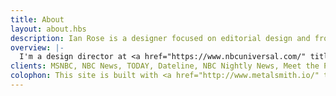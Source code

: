 ```yaml
---
title: About
layout: about.hbs
description: Ian Rose is a designer focused on editorial design and front-end architecture living in New York City.
overview: |-
  I'm a design director at <a href="https://www.nbcuniversal.com/" title="NBCUniversal" target="_blank" rel="external">NBCUniversal Media</a>’s news properties: MSNBC, NBC News, and TODAY. I take pride in designing and building clean, accessible, creative interactive media. I get pumped about <abbr title="Cascading Style Sheets">CSS</abbr> , <abbr title="Hyper Text Markup Language">HTML</abbr>, <abbr title="JavaScript">JS</abbr>, typography, design systems, and the idea that people use the things that I create. Before NBCUniversal, I worked in New Orleans at the design studio <a href="http://thinkabig.com/" title="Thinka" target="_blank" rel="external">Thinka</a> and before that the ad agency <a href="http://z-comm.com/" title="z-comm.com" target="_blank" rel="external">Zehnder Communications</a>. I’m also the creator of <a href="https://github.com/nbcnews/machinist" title="Github" target="_blank">Machinist</a>, <a href="http://typesettings.io/" title="typesettings.io" target="_blank" rel="external">Typesettings</a>, <a href="https://github.com/ianrose/gridsettings" title="GitHub" target="_blank" rel="external">Gridsettings</a>, and <a href="https://github.com/ianrose/storysettings" title="GitHub" target="_blank" rel="external">Storysettings</a>.
clients: MSNBC, NBC News, TODAY, Dateline, NBC Nightly News, Meet the Press, Sony, vh1, Disney, VooDoo Music Experience, Hyatt, Visit Baton Rouge, Louisiana Charter Schools
colophon: This site is built with <a href="http://www.metalsmith.io/" title="metalsmith.io" target="_blank" rel="external">Metalsmith</a>, <a href="https://webpack.js.org/" title="webpack.js.org" target="_blank" rel="external">Webpack</a>, <a href="https://www.typesettings.io/" title="typesettings.io" target="_blank" rel="external">Typesettings</a>, <a href="http://sass-lang.com/" title="Sass-lang.com" target="_blank" rel="external">Sass</a>, <a href="https://developer.mozilla.org/en-US/docs/Web/Guide/CSS/Flexible_boxes" title="MDN" target="_blank" rel="external">CSS Flexbox</a>, and hosted on <a href="https://www.netlify.com/" title="Host" target="_blank" rel="external">Netlify</a>.
---
```


